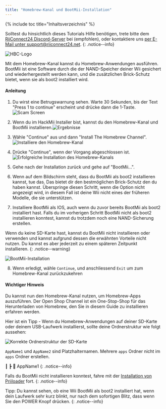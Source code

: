 ```yaml
---
title: "Homebrew-Kanal und BootMii-Installation"
---
```


{% include toc title="Inhaltsverzeichnis" %}

Solltest du hinsichtlich dieses Tutorials Hilfe benötigen, trete bitte dem [RiiConnect24 Discord-Server](https://discord.gg/rc24) bei (empfohlen), oder kontaktiere uns [per E-Mail unter support@riiconnect24.net](mailto:support@riiconnect24.net).
{: .notice--info}

![HBC-Logo](/images/hbc.png)

Mit dem Homebrew-Kanal kannst du Homebrew-Anwendungen ausführen. BootMii ist eine Software durch die der NAND-Speicher deiner Wii gesichert und wiederhergestellt werden kann, und die zusätzlichen Brick-Schutz bietet, wenn sie als boot2 installiert wird.

#### Anleitung

1. Du wirst eine Betrugswarnung sehen. Warte 30 Sekunden, bis der Text "Press 1 to continue" erscheint und drücke dann die 1-Taste. ![Scam Screen](/images/Wii/ScamScreen.png)

2. Wenn du im HackMii Installer bist, kannst du den Homebrew-Kanal und BootMii installieren.![Ergebnisse](/images/Wii/Results.png)

3. Wähle "Continue" aus und dann "Install The Homebrew Channel". ![Installiere den Homebrew-Kanal](/images/Wii/InstallHomebrewChannel.png)

4. Drücke "Continue", wenn der Vorgang abgeschlossen ist. ![Erfolgreiche Installation des Homebrew-Kanals](/images/Wii/SuccessHBC.png)

5. Gehe nach der Installation zurück und gehe auf "BootMii...".
6. Wenn auf dem Bildschirm steht, dass du BootMii als boot2 installieren kannst, tue das. Das bietet dir den bestmöglichen Brick-Schutz den du haben kannst. Überspringe diesen Schritt, wenn die Option nicht angezeigt wird, in diesem Fall ist deine Wii nicht eines der früheren Modelle, die sie unterstützen.
7. Installiere BootMii als IOS, auch wenn du zuvor bereits BootMii als boot2 installiert hast. Falls du im vorherigen Schritt BootMii nicht als boot2 installieren konntest, kannst du trotzdem noch eine NAND-Sicherung erstellen.

Wenn du keine SD-Karte hast, kannst du BootMii nicht installieren oder verwenden und kannst aufgrund dessen die erwähnten Vorteile nicht nutzen. Du kannst es aber jederzeit zu einem späteren Zeitpunkt installieren.
{: .notice--warning}

![BootMii-Installation](/images/Wii/InstallBootMii.png)

8. Wenn erledigt, wähle `Continue`, und anschliessend `Exit` um zum Homebrew-Kanal zurückzukehren

#### Wichtiger Hinweis

Du kannst nun den Homebrew-Kanal nutzen, um Homebrew-Apps auszuführen. Der Open Shop Channel ist ein One-Stop-Shop für das Herunterladen von Homebrew, den Sie in diesem Guide zu installieren erfahren werden.

Hier ist ein Tipp - Wenn du Homebrew-Anwendungen auf deiner SD-Karte oder deinem USB-Laufwerk installierst, sollte deine Ordnerstruktur wie folgt aussehen:

![Korrekte Ordnerstruktur der SD-Karte](images/Wii/FolderStructure.png)

`AppName1` und `AppName2` sind Platzhalternamen. Mehrere `apps` Ordner nicht im `apps` Ordner erstellen.

┃ ┣ 📂 AppName1
{: .notice--info}

Falls du BootMii nicht installieren konntest, fahre mit der [Installation von Priiloader](priiloader) fort.
{: .notice--info}

Tipp: Du kannst sehen, ob eine Wii BootMii als boot2 installiert hat, wenn dein Laufwerk sehr kurz blinkt, nur nach dem sofortigen Blitz, dass wenn Sie den POWER Knopf drücken.
{: .notice--info}
